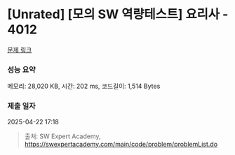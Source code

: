 # [Unrated] [모의 SW 역량테스트] 요리사 - 4012 

[문제 링크](https://swexpertacademy.com/main/code/problem/problemDetail.do?contestProbId=AWIeUtVakTMDFAVH) 

### 성능 요약

메모리: 28,020 KB, 시간: 202 ms, 코드길이: 1,514 Bytes

### 제출 일자

2025-04-22 17:18



> 출처: SW Expert Academy, https://swexpertacademy.com/main/code/problem/problemList.do